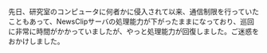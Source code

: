 先日、研究室のコンピュータに何者かに侵入されて以来、通信制限を行っていたこともあって、NewsClipサーバの処理能力が下がったままになっており、巡回に非常に時間がかかっていましたが、やっと処理能力が回復しました。ご迷惑をおかけしました。

